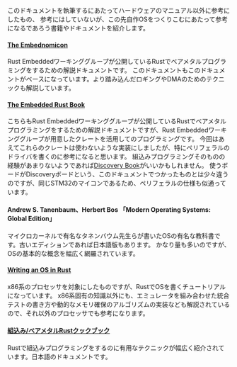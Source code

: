 このドキュメントを執筆するにあたってハードウェアのマニュアル以外に参考にしたもの、
参考にはしていないが、この先自作OSをつくりこむにあたって参考になるであろう書籍やドキュメントを紹介します。

#### [The Embednomicon](https://docs.rust-embedded.org/embedonomicon/preface.html)

Rust Embeddedワーキンググループが公開しているRustでベアメタルプログラミングをするための解説ドキュメントです。
このドキュメントもこのドキュメントがベースになっています。より踏み込んだロギングやDMAのためのテクニックも解説しています。

#### [The Embedded Rust Book](https://docs.rust-embedded.org/book/index.html)

こちらもRust Embeddedワーキンググループが公開しているRustでベアメタルプログラミングをするための解説ドキュメントですが、Rust Embeddedワーキンググループが用意したクレートを活用してのプログラミングです。
今回はあえてこれらのクレートは使わないような実装にしましたが、特にペリフェラルのドライバを書くのに参考になると思います。
組込みプログラミングそのものの経験があまりないようであれば[Discovery Book](https://docs.rust-embedded.org/discovery/)がいいかもしれません。
使うボードがDiscoveryボードという、このドキュメントでつかったものとは少々違うのですが、同じSTM32のマイコンであるため、ペリフェラルの仕様も似通っています。

#### Andrew S. Tanenbaum、Herbert Bos 「Modern Operating Systems: Global Edition」

マイクロカーネルで有名なタネンバウム先生らが書いたOSの有名な教科書です。古いエディションであれば日本語版もあります。
かなり量も多いのですが、OSの基本的な概念を幅広く網羅されています。

#### [Writing an OS in Rust](https://os.phil-opp.com/)

x86系のプロセッサを対象にしたものですが、RustでOSを書くチュートリアルになっています。
x86系固有の知識以外にも、エミュレータを組み合わせた統合テストの書き方や動的なメモリ確保のアルゴリズムの実装なども解説されているので、それ以外のプロセッサでも参考になります。

#### [組込み/ベアメタルRustクックブック](https://booth.pm/ja/items/1478032)

Rustで組込みプログラミングをするのに有用なテクニックが幅広く紹介されています。日本語のドキュメントです。